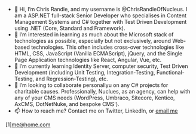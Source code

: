 - 👋 Hi, I’m Chris Randle, and my username is @ChrisRandleOfNucleus. I am a ASP.NET full-stack Senior Developer who specialises in Content Management Systems and C# together with Test Driven Development using .NET (Core, Standard and Framework).
- 👀 I’m interested in learning as much about the Microsoft stack of technologies as possible, especially but not exclusively, around Web-based technologies. This often includes cross-over technologies like HTML, CSS, JavaScript (Vanilla ECMAScript), jQuery, and the Single Page Application technologies like React, Angular, Vue, etc. 
- 🌱 I’m currently learning Identity Server, computer security, Test Driven Development (including Unit Testing, Integration-Testing, Functional-Testing, and Regression-Testing), etc.
- 💞️ I’m looking to collaborate personallyu on any C# projects for charitable causes. Professionally, Nuclues, as an agency, can help with any of your CMS needs (WordPress, Umbraco, Sitecore, Kentico, AxCMS, DotNetNuke, and bespoke CMS'). 
- 📫 How to reach me? Contact me on Twitter, LinkedIn, or [email me](mailto:crandle@nucleus.co.uk)
<!---
ChrisRandleOfNucleus/ChrisRandleOfNucleus is a ✨ special ✨ repository because its `README.md` (this file) appears on your GitHub profile.
You can click the Preview link to take a look at your changes.
--->

[1]me@home.com
